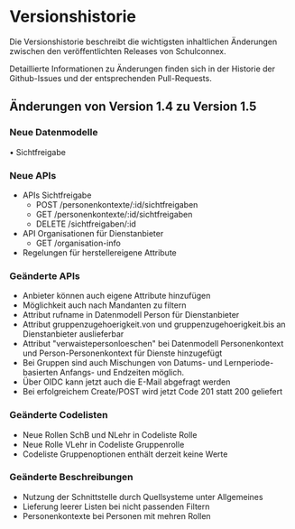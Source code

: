 # Versionshistorie

Die Versionshistorie beschreibt die wichtigsten inhaltlichen Änderungen zwischen
den veröffentlichten Releases von Schulconnex.

Detaillierte Informationen zu Änderungen finden sich in der Historie
der Github-Issues und der entsprechenden Pull-Requests.

## Änderungen von Version 1.4 zu Version 1.5

### Neue Datenmodelle
•	Sichtfreigabe
### Neue APIs
* APIs Sichtfreigabe
  * POST /personenkontexte/:id/sichtfreigaben
  * GET /personenkontexte/:id/sichtfreigaben
  * DELETE /sichtfreigaben/:id
* API Organisationen für Dienstanbieter
  * GET /organisation-info
* Regelungen für herstellereigene Attribute
### Geänderte APIs
* Anbieter können auch eigene Attribute hinzufügen
* Möglichkeit auch nach Mandanten zu filtern
* Attribut rufname in Datenmodell Person für Dienstanbieter
* Attribut gruppenzugehoerigkeit.von und gruppenzugehoerigkeit.bis an Dienstanbieter auslieferbar
* Attribut "verwaistepersonloeschen" bei  Datenmodell Personenkontext und Person-Personenkontext für Dienste hinzugefügt
* Bei Gruppen sind auch Mischungen von Datums- und Lernperiode-basierten Anfangs- und Endzeiten möglich.
* Über OIDC kann jetzt auch die E-Mail abgefragt werden
* Bei erfolgreichem Create/POST wird jetzt Code 201 statt 200 geliefert
### Geänderte Codelisten
* Neue Rollen SchB und NLehr in Codeliste Rolle
* Neue Rolle VLehr in Codeliste Gruppenrolle
* Codeliste Gruppenoptionen enthält derzeit keine Werte
### Geänderte Beschreibungen
* Nutzung der Schnittstelle durch Quellsysteme unter Allgemeines
* Lieferung leerer Listen bei nicht passenden Filtern
* Personenkontexte bei Personen mit mehren Rollen



